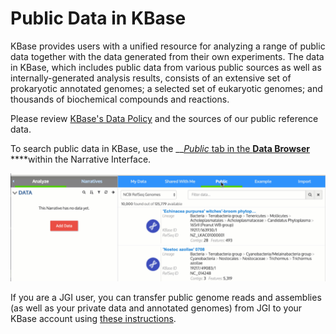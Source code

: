# Public Data in KBase

KBase provides users with a unified resource for analyzing a range of public data together with the data generated from their own experiments. The data in KBase, which includes public data from various public sources as well as internally-generated analysis results, consists of an extensive set of prokaryotic annotated genomes; a selected set of eukaryotic genomes; and thousands of biochemical compounds and reactions.

Please review [KBase's Data Policy](https://www.kbase.us/data-policy-and-sources/) and the sources of our public reference data.

To search public data in KBase, use the __[_Public_ tab in the **Data Browser** ](../getting-started/narrative/explore-data.md) ****within the Narrative Interface.

![](../.gitbook/assets/selectingpublictab_databrowser%20%281%29.gif)

If you are a JGI user, you can transfer public genome reads and assemblies \(as well as your private data and annotated genomes\) from JGI to your KBase account using [these instructions](jgi-transfer.md).

